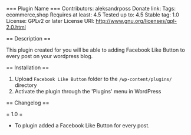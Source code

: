 === Plugin Name ===
Contributors: aleksandrposs
Donate link: 
Tags: ecommerce,shop
Requires at least: 4.5
Tested up to: 4.5
Stable tag: 1.0
License: GPLv2 or later
License URI: http://www.gnu.org/licenses/gpl-2.0.html

== Description ==

This plugin created for you will be able to adding Facebook Like Button to every post on your wordpress blog.

== Installation ==

1. Upload `Facebook Like Button` folder to the `/wp-content/plugins/` directory
2. Activate the plugin through the 'Plugins' menu in WordPress

== Changelog ==

= 1.0 = 
* To plugin added a Facebook Like Button for every post.
